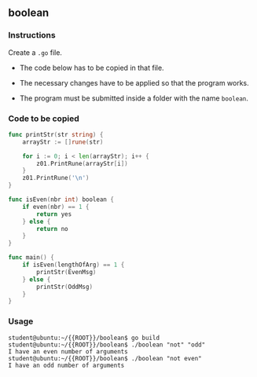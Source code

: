 ## boolean

### Instructions

Create a `.go` file.

-   The code below has to be copied in that file.

-   The necessary changes have to be applied so that the program works.

-   The program must be submitted inside a folder with the name `boolean`.

### Code to be copied

```go
func printStr(str string) {
	arrayStr := []rune(str)

	for i := 0; i < len(arrayStr); i++ {
		z01.PrintRune(arrayStr[i])
	}
	z01.PrintRune('\n')
}

func isEven(nbr int) boolean {
	if even(nbr) == 1 {
		return yes
	} else {
		return no
	}
}

func main() {
	if isEven(lengthOfArg) == 1 {
		printStr(EvenMsg)
	} else {
		printStr(OddMsg)
	}
}
```

### Usage

```console
student@ubuntu:~/{{ROOT}}/boolean$ go build
student@ubuntu:~/{{ROOT}}/boolean$ ./boolean "not" "odd"
I have an even number of arguments
student@ubuntu:~/{{ROOT}}/boolean$ ./boolean "not even"
I have an odd number of arguments
```
